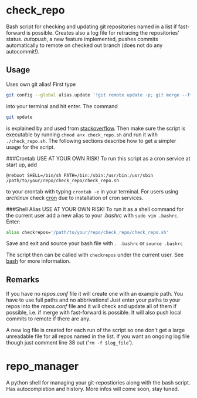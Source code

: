 # check_repo
Bash script for checking and updating git repositories named in a list if fast-forward is possible. Creates also a log file for retracing the repositories' status. *autopush*, a new feature implemented, pushes commits automatically to remote on checked out branch (does not do any autocommit!).

## Usage
Uses own git alias! First type 

```bash
git config --global alias.update '!git remote update -p; git merge --ff-only @{u}'
```
 
into your terminal and hit enter. The command 
```bash
git update
``` 
is explained by and used from [stackoverflow](http://stackoverflow.com/a/17101140).
Then make sure the script is executable by running ```chmod a+x check_repo.sh``` and run it with ```./check_repo.sh```.
The following sections describe how to get a simpler usage for the script.

###Crontab
USE AT YOUR OWN RISK!
To run this script as a cron service at start up, add 
```
@reboot SHELL=/bin/sh PATH=/bin:/sbin:/usr/bin:/usr/sbin /path/to/your/repo/check_repo/check_repo.sh
```
 to your crontab with typing ```crontab -e``` in your terminal.
For users using *archlinux* check [cron](https://wiki.archlinux.org/index.php/Cron) due to installation of cron services.

###Shell Alias
USE AT YOUR OWN RISK!
To run it as a shell command for the current user add a new alias to your *.bashrc* with ```sudo vim .bashrc```. Enter: 

```bash
alias checkrepos='/path/to/your/repo/check_repo/check_repo.sh'
```
Save and exit and source your bash file with ```. .bashrc``` or ```source .bashrc```

The script then can be called with ```checkrepos``` under the current user.
See [bash](https://wiki.archlinux.org/index.php/Bash#Configuration_files) for more information.

## Remarks
If you have no *repos.conf* file it will create one with an example path. You have to use full paths and no abbrivations! Just enter your paths to your repos into the *repos.conf* file and it will check and update all of them if possible, i.e. if merge with fast-forward is possible. It will also push local commits to remote if there are any.

A new log file is created for each run of the script so one don't get a large unreadable file for all repos named in the list. If you want an ongoing log file though just comment line 38 out ('```rm -f $log_file```').

# repo_manager
A python shell for managing your git-repostiories along with the bash script. Has autocompletion and history. More infos will come soon, stay tuned.
